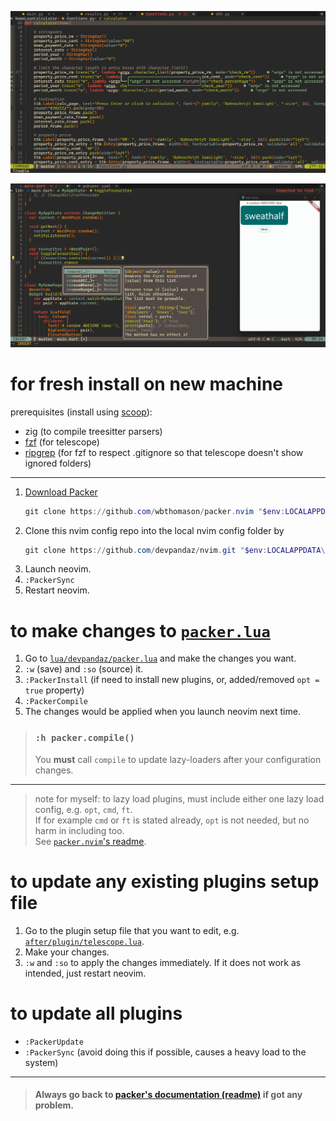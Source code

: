 ![python tkinter with neovim](./screenshots/screenshot.png)

<!-- ![react native with neovim](./screenshots/screenshot3.png) -->

![flutter with neovim](./screenshots/screenshot4.png)

# for fresh install on new machine

prerequisites (install using [scoop](https://scoop.sh)):

- zig (to compile treesitter parsers)
- [fzf](https://github.com/junegunn/fzf) (for telescope)
- [ripgrep](https://github.com/BurntSushi/ripgrep) (for fzf to respect
  .gitignore so that telescope doesn't show ignored folders)

---

1. [Download Packer](https://github.com/wbthomason/packer.nvim#quickstart)
   ```powershell
   git clone https://github.com/wbthomason/packer.nvim "$env:LOCALAPPDATA\nvim-data\site\pack\packer\start\packer.nvim"
   ```
2. Clone this nvim config repo into the local nvim config folder by
   ```powershell
   git clone https://github.com/devpandaz/nvim.git "$env:LOCALAPPDATA\nvim"
   ```
3. Launch neovim.
4. `:PackerSync`
5. Restart neovim.

# to make changes to [`packer.lua`](https://github.com/devpandaz/nvim/blob/main/lua/devpandaz/packer.lua)

1. Go to
   [`lua/devpandaz/packer.lua`](https://github.com/devpandaz/nvim/blob/main/lua/devpandaz/packer.lua)
   and make the changes you want.
2. `:w` (save) and `:so` (source) it.
3. `:PackerInstall` (if need to install new plugins, or, added/removed
   `opt = true` property)
4. `:PackerCompile`
5. The changes would be applied when you launch neovim next time.

> ### `:h packer.compile()`
>
> You **must** call `compile` to update lazy-loaders after your configuration
> changes.

---

> note for myself: to lazy load plugins, must include either one lazy load
> config, e.g. `opt`, `cmd`, `ft`.\
> If for example `cmd` or `ft` is stated already, `opt` is not needed, but no
> harm in including too.\
> See
> [`packer.nvim`'s readme](https://github.com/wbthomason/packer.nvim/blob/1d0cf98a561f7fd654c970c49f917d74fafe1530/README.md?plain=1#LL394C42-L394C42).

# to update any existing plugins setup file

1. Go to the plugin setup file that you want to edit, e.g.
   [`after/plugin/telescope.lua`](https://github.com/devpandaz/nvim/blob/main/after/plugin/telescope.lua).
2. Make your changes.
3. `:w` and `:so` to apply the changes immediately. If it does not work as
   intended, just restart neovim.

# to update all plugins

- `:PackerUpdate`
- `:PackerSync` (avoid doing this if possible, causes a heavy load to the
  system)

---

> #### Always go back to [packer's documentation (readme)](https://github.com/wbthomason/packer.nvim/blob/master/README.md) if got any problem.

